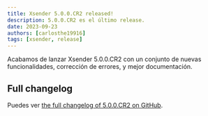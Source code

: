 ```yaml
---
title: Xsender 5.0.0.CR2 released!
description: 5.0.0.CR2 es el último release.
date: 2023-09-23
authors: [carlosthe19916]
tags: [xsender, release]
---
```


Acabamos de lanzar Xsender 5.0.0.CR2 con un conjunto de nuevas funcionalidades, corrección de errores, y mejor documentación.

## Full changelog

Puedes ver [the full changelog of 5.0.0.CR2 on GitHub](https://github.com/project-openubl/xsender/releases/tag/v5.0.0.CR2).